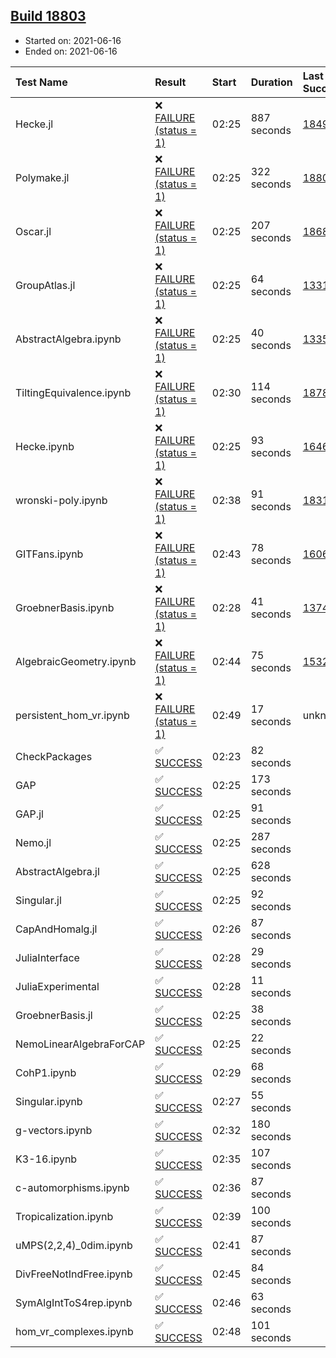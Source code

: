 ## [Build 18803](https://oscarci.mathematik.uni-kl.de/job/oscar/18803/)

* Started on: 2021-06-16
* Ended on: 2021-06-16

| Test Name    | Result | Start | Duration | Last Success | First Failure |
|:-------------|:-------|:------|:---------|:-------------|:--------------|
| Hecke.jl | ❌ [FAILURE (status = 1)](https://oscarci.mathematik.uni-kl.de/job/oscar/18803/artifact/logs/build-18803/Hecke.jl.log) | 02:25 | 887 seconds | [18490](https://oscarci.mathematik.uni-kl.de/job/oscar/18490/) | [18491](https://oscarci.mathematik.uni-kl.de/job/oscar/18491/) |
| Polymake.jl | ❌ [FAILURE (status = 1)](https://oscarci.mathematik.uni-kl.de/job/oscar/18803/artifact/logs/build-18803/Polymake.jl.log) | 02:25 | 322 seconds | [18802](https://oscarci.mathematik.uni-kl.de/job/oscar/18802/) | [18803](https://oscarci.mathematik.uni-kl.de/job/oscar/18803/) |
| Oscar.jl | ❌ [FAILURE (status = 1)](https://oscarci.mathematik.uni-kl.de/job/oscar/18803/artifact/logs/build-18803/Oscar.jl.log) | 02:25 | 207 seconds | [18684](https://oscarci.mathematik.uni-kl.de/job/oscar/18684/) | [18685](https://oscarci.mathematik.uni-kl.de/job/oscar/18685/) |
| GroupAtlas.jl | ❌ [FAILURE (status = 1)](https://oscarci.mathematik.uni-kl.de/job/oscar/18803/artifact/logs/build-18803/GroupAtlas.jl.log) | 02:25 | 64 seconds | [13311](https://oscarci.mathematik.uni-kl.de/job/oscar/13311/) | [13312](https://oscarci.mathematik.uni-kl.de/job/oscar/13312/) |
| AbstractAlgebra.ipynb | ❌ [FAILURE (status = 1)](https://oscarci.mathematik.uni-kl.de/job/oscar/18803/artifact/logs/build-18803/AbstractAlgebra.ipynb.log) | 02:25 | 40 seconds | [13355](https://oscarci.mathematik.uni-kl.de/job/oscar/13355/) | [13356](https://oscarci.mathematik.uni-kl.de/job/oscar/13356/) |
| TiltingEquivalence.ipynb | ❌ [FAILURE (status = 1)](https://oscarci.mathematik.uni-kl.de/job/oscar/18803/artifact/logs/build-18803/TiltingEquivalence.ipynb.log) | 02:30 | 114 seconds | [18789](https://oscarci.mathematik.uni-kl.de/job/oscar/18789/) | [18790](https://oscarci.mathematik.uni-kl.de/job/oscar/18790/) |
| Hecke.ipynb | ❌ [FAILURE (status = 1)](https://oscarci.mathematik.uni-kl.de/job/oscar/18803/artifact/logs/build-18803/Hecke.ipynb.log) | 02:25 | 93 seconds | [16463](https://oscarci.mathematik.uni-kl.de/job/oscar/16463/) | [16464](https://oscarci.mathematik.uni-kl.de/job/oscar/16464/) |
| wronski-poly.ipynb | ❌ [FAILURE (status = 1)](https://oscarci.mathematik.uni-kl.de/job/oscar/18803/artifact/logs/build-18803/wronski-poly.ipynb.log) | 02:38 | 91 seconds | [18314](https://oscarci.mathematik.uni-kl.de/job/oscar/18314/) | [18315](https://oscarci.mathematik.uni-kl.de/job/oscar/18315/) |
| GITFans.ipynb | ❌ [FAILURE (status = 1)](https://oscarci.mathematik.uni-kl.de/job/oscar/18803/artifact/logs/build-18803/GITFans.ipynb.log) | 02:43 | 78 seconds | [16068](https://oscarci.mathematik.uni-kl.de/job/oscar/16068/) | [16069](https://oscarci.mathematik.uni-kl.de/job/oscar/16069/) |
| GroebnerBasis.ipynb | ❌ [FAILURE (status = 1)](https://oscarci.mathematik.uni-kl.de/job/oscar/18803/artifact/logs/build-18803/GroebnerBasis.ipynb.log) | 02:28 | 41 seconds | [13748](https://oscarci.mathematik.uni-kl.de/job/oscar/13748/) | [13749](https://oscarci.mathematik.uni-kl.de/job/oscar/13749/) |
| AlgebraicGeometry.ipynb | ❌ [FAILURE (status = 1)](https://oscarci.mathematik.uni-kl.de/job/oscar/18803/artifact/logs/build-18803/AlgebraicGeometry.ipynb.log) | 02:44 | 75 seconds | [15322](https://oscarci.mathematik.uni-kl.de/job/oscar/15322/) | [15323](https://oscarci.mathematik.uni-kl.de/job/oscar/15323/) |
| persistent_hom_vr.ipynb | ❌ [FAILURE (status = 1)](https://oscarci.mathematik.uni-kl.de/job/oscar/18803/artifact/logs/build-18803/persistent_hom_vr.ipynb.log) | 02:49 | 17 seconds | unknown | unknown |
| CheckPackages | ✅ [SUCCESS](https://oscarci.mathematik.uni-kl.de/job/oscar/18803/artifact/logs/build-18803/CheckPackages.log) | 02:23 | 82 seconds |  |  |
| GAP | ✅ [SUCCESS](https://oscarci.mathematik.uni-kl.de/job/oscar/18803/artifact/logs/build-18803/GAP.log) | 02:25 | 173 seconds |  |  |
| GAP.jl | ✅ [SUCCESS](https://oscarci.mathematik.uni-kl.de/job/oscar/18803/artifact/logs/build-18803/GAP.jl.log) | 02:25 | 91 seconds |  |  |
| Nemo.jl | ✅ [SUCCESS](https://oscarci.mathematik.uni-kl.de/job/oscar/18803/artifact/logs/build-18803/Nemo.jl.log) | 02:25 | 287 seconds |  |  |
| AbstractAlgebra.jl | ✅ [SUCCESS](https://oscarci.mathematik.uni-kl.de/job/oscar/18803/artifact/logs/build-18803/AbstractAlgebra.jl.log) | 02:25 | 628 seconds |  |  |
| Singular.jl | ✅ [SUCCESS](https://oscarci.mathematik.uni-kl.de/job/oscar/18803/artifact/logs/build-18803/Singular.jl.log) | 02:25 | 92 seconds |  |  |
| CapAndHomalg.jl | ✅ [SUCCESS](https://oscarci.mathematik.uni-kl.de/job/oscar/18803/artifact/logs/build-18803/CapAndHomalg.jl.log) | 02:26 | 87 seconds |  |  |
| JuliaInterface | ✅ [SUCCESS](https://oscarci.mathematik.uni-kl.de/job/oscar/18803/artifact/logs/build-18803/JuliaInterface.log) | 02:28 | 29 seconds |  |  |
| JuliaExperimental | ✅ [SUCCESS](https://oscarci.mathematik.uni-kl.de/job/oscar/18803/artifact/logs/build-18803/JuliaExperimental.log) | 02:28 | 11 seconds |  |  |
| GroebnerBasis.jl | ✅ [SUCCESS](https://oscarci.mathematik.uni-kl.de/job/oscar/18803/artifact/logs/build-18803/GroebnerBasis.jl.log) | 02:25 | 38 seconds |  |  |
| NemoLinearAlgebraForCAP | ✅ [SUCCESS](https://oscarci.mathematik.uni-kl.de/job/oscar/18803/artifact/logs/build-18803/NemoLinearAlgebraForCAP.log) | 02:25 | 22 seconds |  |  |
| CohP1.ipynb | ✅ [SUCCESS](https://oscarci.mathematik.uni-kl.de/job/oscar/18803/artifact/logs/build-18803/CohP1.ipynb.log) | 02:29 | 68 seconds |  |  |
| Singular.ipynb | ✅ [SUCCESS](https://oscarci.mathematik.uni-kl.de/job/oscar/18803/artifact/logs/build-18803/Singular.ipynb.log) | 02:27 | 55 seconds |  |  |
| g-vectors.ipynb | ✅ [SUCCESS](https://oscarci.mathematik.uni-kl.de/job/oscar/18803/artifact/logs/build-18803/g-vectors.ipynb.log) | 02:32 | 180 seconds |  |  |
| K3-16.ipynb | ✅ [SUCCESS](https://oscarci.mathematik.uni-kl.de/job/oscar/18803/artifact/logs/build-18803/K3-16.ipynb.log) | 02:35 | 107 seconds |  |  |
| c-automorphisms.ipynb | ✅ [SUCCESS](https://oscarci.mathematik.uni-kl.de/job/oscar/18803/artifact/logs/build-18803/c-automorphisms.ipynb.log) | 02:36 | 87 seconds |  |  |
| Tropicalization.ipynb | ✅ [SUCCESS](https://oscarci.mathematik.uni-kl.de/job/oscar/18803/artifact/logs/build-18803/Tropicalization.ipynb.log) | 02:39 | 100 seconds |  |  |
| uMPS(2,2,4)_0dim.ipynb | ✅ [SUCCESS](https://oscarci.mathematik.uni-kl.de/job/oscar/18803/artifact/logs/build-18803/uMPS-2-2-4-_0dim.ipynb.log) | 02:41 | 87 seconds |  |  |
| DivFreeNotIndFree.ipynb | ✅ [SUCCESS](https://oscarci.mathematik.uni-kl.de/job/oscar/18803/artifact/logs/build-18803/DivFreeNotIndFree.ipynb.log) | 02:45 | 84 seconds |  |  |
| SymAlgIntToS4rep.ipynb | ✅ [SUCCESS](https://oscarci.mathematik.uni-kl.de/job/oscar/18803/artifact/logs/build-18803/SymAlgIntToS4rep.ipynb.log) | 02:46 | 63 seconds |  |  |
| hom_vr_complexes.ipynb | ✅ [SUCCESS](https://oscarci.mathematik.uni-kl.de/job/oscar/18803/artifact/logs/build-18803/hom_vr_complexes.ipynb.log) | 02:48 | 101 seconds |  |  |
